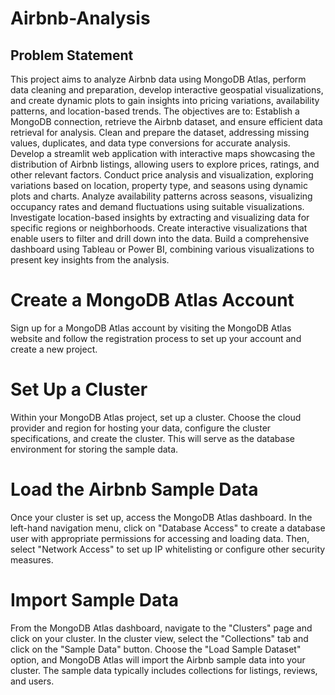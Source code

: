 # Airbnb-Analysis

## Problem Statement
This project aims to analyze Airbnb data using MongoDB Atlas, perform data cleaning and preparation, develop interactive geospatial visualizations, and create dynamic plots to gain insights into pricing variations, availability patterns, and location-based trends. The objectives are to:
Establish a MongoDB connection, retrieve the Airbnb dataset, and ensure efficient data retrieval for analysis.
Clean and prepare the dataset, addressing missing values, duplicates, and data type conversions for accurate analysis.
Develop a streamlit web application with interactive maps showcasing the distribution of Airbnb listings, allowing users to explore prices, ratings, and other relevant factors.
Conduct price analysis and visualization, exploring variations based on location, property type, and seasons using dynamic plots and charts.
Analyze availability patterns across seasons, visualizing occupancy rates and demand fluctuations using suitable visualizations.
Investigate location-based insights by extracting and visualizing data for specific regions or neighborhoods.
Create interactive visualizations that enable users to filter and drill down into the data.
Build a comprehensive dashboard using Tableau or Power BI, combining various visualizations to present key insights from the analysis.

# Create a MongoDB Atlas Account
Sign up for a MongoDB Atlas account by visiting the MongoDB Atlas website and follow the registration process to set up your account and create a new project.
# Set Up a Cluster
Within your MongoDB Atlas project, set up a cluster. Choose the cloud provider and region for hosting your data, configure the cluster specifications, and create the cluster. This will serve as the database environment for storing the sample data.
# Load the Airbnb Sample Data
Once your cluster is set up, access the MongoDB Atlas dashboard. In the left-hand navigation menu, click on "Database Access" to create a database user with appropriate permissions for accessing and loading data. Then, select "Network Access" to set up IP whitelisting or configure other security measures.
# Import Sample Data
From the MongoDB Atlas dashboard, navigate to the "Clusters" page and click on your cluster. In the cluster view, select the "Collections" tab and click on the "Sample Data" button. Choose the "Load Sample Dataset" option, and MongoDB Atlas will import the Airbnb sample data into your cluster. The sample data typically includes collections for listings, reviews, and users.
